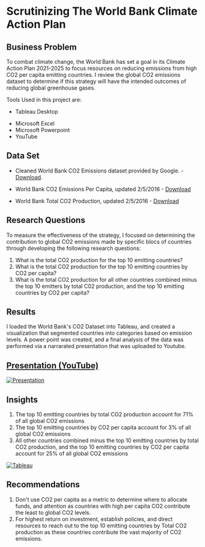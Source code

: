# Scrutinizing The World Bank Climate Action Plan


## Business Problem

To combat climate change, the World Bank has set a goal in its Climate Action Plan 2021-2025 to focus resources on reducing emissions from high CO2 per capita emitting countries. I review the global CO2 emissions dataset to determine if this strategy will have the intended outcomes of reducing global greenhouse gases.


Tools Used in this project are:
-	Tableau Desktop
+	Microsoft Excel
+ Microsoft Powerpoint
+ YouTube



## Data Set

- Cleaned World Bank CO2 Emissions dataset provided by Google. - [Download](https://github.com/cgjohnso/Is-CO2-per-capita-a-reliable-indicator-of-a-countrys-total-CO2-production/blob/main/CO2-Dataset.xlsx).

- World Bank CO2 Emissions Per Capita, updated 2/5/2016 - [Download](http://data.worldbank.org/indicator/EN.ATM.CO2E.PC)

- World Bank Total CO2 Production, updated 2/5/2016 - [Download](http://data.worldbank.org/indicator/EN.ATM.CO2E.KT)

## Research Questions

To measure the effectiveness of the strategy, I focused on determining the contribution to global CO2 emissions made by specific blocs of countries through developing the following research questions:

1. What is the total CO2 production for the top 10 emitting countries?
2. What is the total CO2 production for the top 10 emitting countries by CO2 per capita?
3. What is the total CO2 production for all other countries combined minus the top 10 emitters by total C02 production, and the top 10 emitting countries by CO2 per capita?


## Results

I loaded the World Bank's CO2 Dataset into Tableau, and created a visualization that segmented countries into categories based on emission levels. A power point was created, and a final analysis of the data was performed via a narrarated presentation that was uploaded to Youtube.

## [Presentation (YouTube)](https://youtu.be/XGYeh6eDvbM)
[![Presentation](https://github.com/cgjohnso/Scrutinizing-The-World-Bank-Climate-Action-Plan/blob/main/PowerpointPresentation5.png)](https://youtu.be/XGYeh6eDvbM "Redirect to presentation")


## Insights

1. The top 10 emitting countries by total CO2 production account for 71% of all global CO2 emissions
2. The top 10 emitting countries by CO2 per capita account for 3% of all global CO2 emissions
3. All other countries combined minus the top 10 emitting countries by total CO2 production, and the top 10 emitting countries by CO2 per capita account for 25% of all global CO2 emissions

[![Tableau](https://github.com/cgjohnso/Scrutinizing-The-World-Bank-Climate-Action-Plan/raw/main/Dashboard%203.png)](https://public.tableau.com/app/profile/chadwick.johnson/viz/IsCO2percapitaareliableindicatorofacountrystotalCO2production/Dashboard3 "Redirect to Tableau Public")

## Recommendations

1. Don't use CO2 per capita as a metric to determine where to allocate funds, and attention as countries with high per capita CO2 contribute the least to global CO2 levels. 
2. For highest return on investment, establish policies, and direct resources to reach out to the top 10 emitting countries by Total CO2 production as these countries contribute the vast majority of CO2 emissions.













